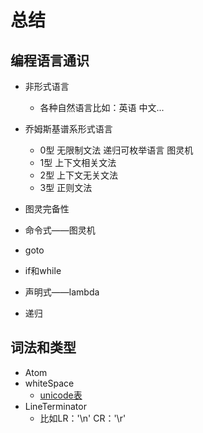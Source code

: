 # 总结

## 编程语言通识

- 非形式语言
	- 各种自然语言比如：英语 中文...
- 乔姆斯基谱系形式语言
	- 0型 无限制文法 递归可枚举语言 图灵机
	- 1型 上下文相关文法
	- 2型 上下文无关文法
	- 3型 正则文法
  
- 图灵完备性
- 命令式——图灵机
- goto
- if和while
- 声明式——lambda
- 递归


## 词法和类型

- Atom 
- whiteSpace
	- [unicode表](https://www.fileformat.info/info/unicode/category/Zs/list.htm)
- LineTerminator 
  	- 比如LR：'\n' CR：'\r' 
